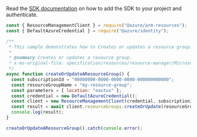 Read the [SDK documentation](https://github.com/Azure/azure-sdk-for-js/blob/%40azure%2Farm-resources_5.0.1/sdk/resources/arm-resources/README.md) on how to add the SDK to your project and authenticate.

```javascript
const { ResourceManagementClient } = require("@azure/arm-resources");
const { DefaultAzureCredential } = require("@azure/identity");

/**
 * This sample demonstrates how to Creates or updates a resource group.
 *
 * @summary Creates or updates a resource group.
 * x-ms-original-file: specification/resources/resource-manager/Microsoft.Resources/stable/2021-04-01/examples/CreateResourceGroup.json
 */
async function createOrUpdateAResourceGroup() {
  const subscriptionId = "00000000-0000-0000-0000-000000000000";
  const resourceGroupName = "my-resource-group";
  const parameters = { location: "eastus" };
  const credential = new DefaultAzureCredential();
  const client = new ResourceManagementClient(credential, subscriptionId);
  const result = await client.resourceGroups.createOrUpdate(resourceGroupName, parameters);
  console.log(result);
}

createOrUpdateAResourceGroup().catch(console.error);
```
